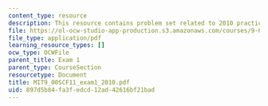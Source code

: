 ```yaml
---
content_type: resource
description: This resource contains problem set related to 2010 practice exam 1 questions.
file: https://ol-ocw-studio-app-production.s3.amazonaws.com/courses/9-00sc-introduction-to-psychology-fall-2011/897d5b84fa3fedcd12ad42616bf21bad_MIT9_00SCF11_exam1_2010.pdf
file_type: application/pdf
learning_resource_types: []
ocw_type: OCWFile
parent_title: Exam 1
parent_type: CourseSection
resourcetype: Document
title: MIT9_00SCF11_exam1_2010.pdf
uid: 897d5b84-fa3f-edcd-12ad-42616bf21bad
---
```

